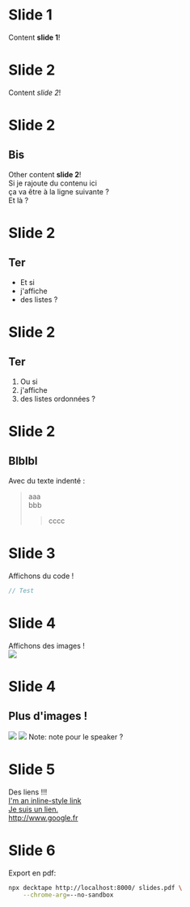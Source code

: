 # Slide 1
Content **slide 1**!


# Slide 2
Content *slide 2*!

# Slide 2
## Bis
Other content **slide 2**!  
Si je rajoute du contenu ici  
ça va être à la ligne suivante ?  
Et là ?

# Slide 2
## Ter
- Et si
- j'affiche
- des listes ?

# Slide 2
## Ter
1. Ou si
2. j'affiche
3. des listes ordonnées ?

# Slide 2
## Blblbl
Avec du texte indenté :
> aaa  
> bbb  
>> cccc


# Slide 3
Affichons du code !
```c#
// Test
```


# Slide 4
Affichons des images !  
![](https://media1.tenor.com/images/ea9df861113fecec5bb17bf1faa0124e/tenor.gif)  

# Slide 4
## Plus d'images !
![](https://media.giphy.com/media/MS0fQBmGGMaRy/giphy.gif)<!-- .element width="25%" -->
![](https://media.giphy.com/media/ceE4RymtDQeti/giphy.gif)<!-- .element width="25%" -->
Note: note pour le speaker ?


# Slide 5
Des liens !!!  
[I'm an inline-style link](https://www.google.com)  
[Je suis un lien.](https://www.google.fr)  
<http://www.google.fr>


# Slide 6
Export en pdf:
```bash
npx decktape http://localhost:8000/ slides.pdf \
    --chrome-arg=--no-sandbox
```